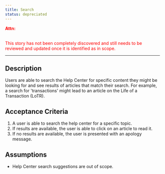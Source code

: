 ```yaml
---
title: Search
status: depreciated
---
```


<font style="color:#ff0000">
<b>Attn:</b><br/><br/>

This story has not been completely discovered and still needs to be reviewed and updated once it is identified as in scope.
</font>

---

## Description

Users are able to search the Help Center for specific content they might be looking for and see results of articles that match their search. For example, a search for 'transactions' might lead to an article on the Life of a Transaction (LoTR).

## Acceptance Criteria

1. A user is able to search the help center for a specific topic.
2. If results are available, the user is able to click on an article to read it.
3. If no results are available, the user is presented with an apology message.

## Assumptions
- Help Center search suggestions are out of scope.
